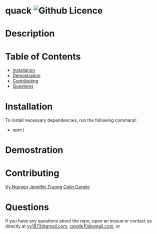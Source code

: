 # quack ![Github Licence](http://img.shields.io/badge/license-MIT-blue.svg)
# Description

# Table of Contents
* [Installation](#Installation)
* [Demostration](#Demostration)
* [Contributing](#Contribution)
* [Questions](#Questions)

# Installation
To install necessary dependencies, run the following command:
- npm i

# Demostration


# Contributing
[Vy Nguyen](https://github.com/Vy187)
[Jennifer Truong](https://github.com/jentruong09)
[Colin Cargile](https://github.com/jentruong09)

# Questions
If you have any questions about the repo, open an inssue or contact us directly at vy1872@gmail.com, cargile10@gmail.com, or